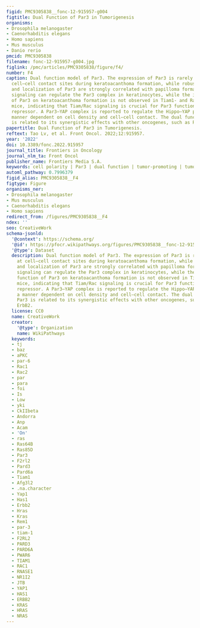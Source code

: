 ```yaml
---
figid: PMC9305838__fonc-12-915957-g004
figtitle: Dual Function of Par3 in Tumorigenesis
organisms:
- Drosophila melanogaster
- Caenorhabditis elegans
- Homo sapiens
- Mus musculus
- Danio rerio
pmcid: PMC9305838
filename: fonc-12-915957-g004.jpg
figlink: /pmc/articles/PMC9305838/figure/f4/
number: F4
caption: Dual function model of Par3. The expression of Par3 is rarely observed at
  cell–cell contact sites during keratoacanthoma formation, while robust expression
  and localization of Par3 are strongly correlated with papilloma formation. Tiam1/Rac
  signaling can regulate the Par3 complex in keratinocytes, while the inhibitory function
  of Par3 on keratoacanthoma formation is not observed in Tiam1- and Rac1-deficient
  mice, indicating that Tiam/Rac signaling is crucial for Par3 function as a tumor
  repressor. A Par3–YAP complex is reported to regulate the Hippo–YAP pathway in a
  manner dependent on cell density and cell–cell contact. The dual function of Par3
  is related to its synergistic effects with other oncogenes, such as Ras and ErbB2.
papertitle: Dual Function of Par3 in Tumorigenesis.
reftext: Tao Lv, et al. Front Oncol. 2022;12:915957.
year: '2022'
doi: 10.3389/fonc.2022.915957
journal_title: Frontiers in Oncology
journal_nlm_ta: Front Oncol
publisher_name: Frontiers Media S.A.
keywords: cell polarity | Par3 | dual function | tumor-promoting | tumor-suppressive
automl_pathway: 0.7996379
figid_alias: PMC9305838__F4
figtype: Figure
organisms_ner:
- Drosophila melanogaster
- Mus musculus
- Caenorhabditis elegans
- Homo sapiens
redirect_from: /figures/PMC9305838__F4
ndex: ''
seo: CreativeWork
schema-jsonld:
  '@context': https://schema.org/
  '@id': https://pfocr.wikipathways.org/figures/PMC9305838__fonc-12-915957-g004.html
  '@type': Dataset
  description: Dual function model of Par3. The expression of Par3 is rarely observed
    at cell–cell contact sites during keratoacanthoma formation, while robust expression
    and localization of Par3 are strongly correlated with papilloma formation. Tiam1/Rac
    signaling can regulate the Par3 complex in keratinocytes, while the inhibitory
    function of Par3 on keratoacanthoma formation is not observed in Tiam1- and Rac1-deficient
    mice, indicating that Tiam/Rac signaling is crucial for Par3 function as a tumor
    repressor. A Par3–YAP complex is reported to regulate the Hippo–YAP pathway in
    a manner dependent on cell density and cell–cell contact. The dual function of
    Par3 is related to its synergistic effects with other oncogenes, such as Ras and
    ErbB2.
  license: CC0
  name: CreativeWork
  creator:
    '@type': Organization
    name: WikiPathways
  keywords:
  - tj
  - baz
  - aPKC
  - par-6
  - Rac1
  - Rac2
  - par
  - para
  - foi
  - Is
  - Low
  - yki
  - CkIIbeta
  - Andorra
  - Anp
  - Acam
  - 'On'
  - ras
  - Ras64B
  - Ras85D
  - Par3
  - F2rl2
  - Pard3
  - Pard6a
  - Tiam1
  - Afg3l2
  - .na.character
  - Yap1
  - Has1
  - Erbb2
  - Hras
  - Kras
  - Rem1
  - par-3
  - tiam-1
  - F2RL2
  - PARD3
  - PARD6A
  - PWAR6
  - TIAM1
  - RAC1
  - RNASE1
  - NR1I2
  - JTB
  - YAP1
  - HAS1
  - ERBB2
  - KRAS
  - HRAS
  - NRAS
---
```


